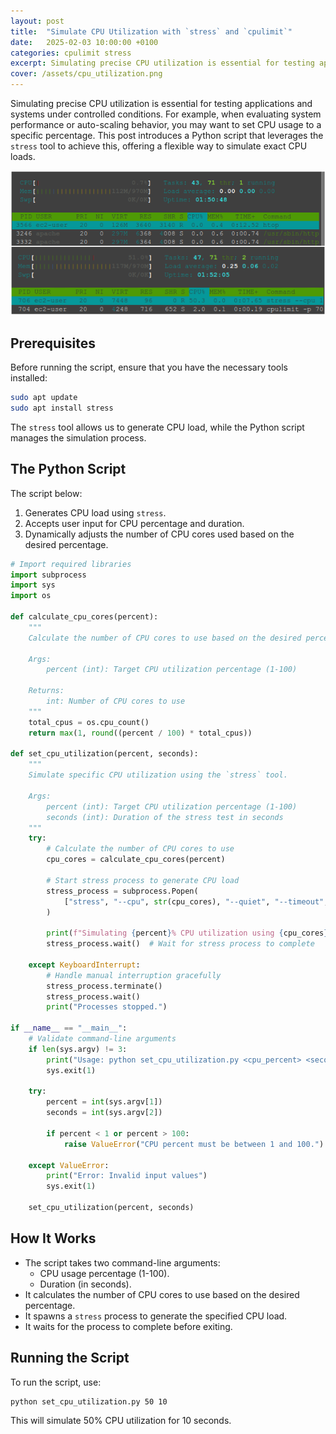 ```yaml
---
layout: post
title:  "Simulate CPU Utilization with `stress` and `cpulimit`"
date:   2025-02-03 10:00:00 +0100
categories: cpulimit stress
excerpt: Simulating precise CPU utilization is essential for testing applications and systems under controlled conditions. For example, when evaluating system performance or auto-scaling behavior, you may want to set CPU usage to a specific percentage. This post introduces a Python script that leverages the `stress` tool to achieve this, offering a flexible way to simulate exact CPU loads.
cover: /assets/cpu_utilization.png
---
```


Simulating precise CPU utilization is essential for testing applications and systems under controlled conditions. For example, when evaluating system performance or auto-scaling behavior, you may want to set CPU usage to a specific percentage. This post introduces a Python script that leverages the `stress` tool to achieve this, offering a flexible way to simulate exact CPU loads.

![](/assets/cpu_utilization.png)

## Prerequisites

Before running the script, ensure that you have the necessary tools installed:

```bash
sudo apt update
sudo apt install stress
```

The `stress` tool allows us to generate CPU load, while the Python script manages the simulation process.

## The Python Script

The script below:
1. Generates CPU load using `stress`.
2. Accepts user input for CPU percentage and duration.
3. Dynamically adjusts the number of CPU cores used based on the desired percentage.

```python
# Import required libraries
import subprocess
import sys
import os

def calculate_cpu_cores(percent):
    """
    Calculate the number of CPU cores to use based on the desired percentage.
    
    Args:
        percent (int): Target CPU utilization percentage (1-100)
    
    Returns:
        int: Number of CPU cores to use
    """
    total_cpus = os.cpu_count()
    return max(1, round((percent / 100) * total_cpus))

def set_cpu_utilization(percent, seconds):
    """
    Simulate specific CPU utilization using the `stress` tool.
    
    Args:
        percent (int): Target CPU utilization percentage (1-100)
        seconds (int): Duration of the stress test in seconds
    """
    try:
        # Calculate the number of CPU cores to use
        cpu_cores = calculate_cpu_cores(percent)
        
        # Start stress process to generate CPU load
        stress_process = subprocess.Popen(
            ["stress", "--cpu", str(cpu_cores), "--quiet", "--timeout", str(seconds)]
        )
        
        print(f"Simulating {percent}% CPU utilization using {cpu_cores} core(s) for {seconds} seconds.")
        stress_process.wait()  # Wait for stress process to complete
        
    except KeyboardInterrupt:
        # Handle manual interruption gracefully
        stress_process.terminate()
        stress_process.wait()
        print("Processes stopped.")

if __name__ == "__main__":
    # Validate command-line arguments
    if len(sys.argv) != 3:
        print("Usage: python set_cpu_utilization.py <cpu_percent> <seconds>")
        sys.exit(1)
        
    try:
        percent = int(sys.argv[1])
        seconds = int(sys.argv[2])
        
        if percent < 1 or percent > 100:
            raise ValueError("CPU percent must be between 1 and 100.")
            
    except ValueError:
        print("Error: Invalid input values")
        sys.exit(1)
        
    set_cpu_utilization(percent, seconds)
```

## How It Works

- The script takes two command-line arguments:
  - CPU usage percentage (1-100).
  - Duration (in seconds).
- It calculates the number of CPU cores to use based on the desired percentage.
- It spawns a `stress` process to generate the specified CPU load.
- It waits for the process to complete before exiting.

## Running the Script

To run the script, use:

```bash
python set_cpu_utilization.py 50 10
```

This will simulate 50% CPU utilization for 10 seconds.
